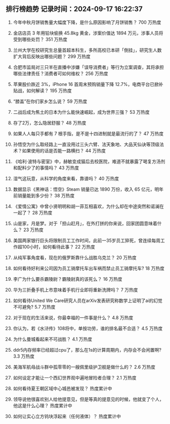 
## 排行榜趋势 记录时间：2024-09-17 16:22:37
  
  1. 今年中秋月饼销售量大幅度下降，是什么原因影响了月饼销售？ 700 万热度
    
  2. 金店店员 3 年用铅块偷换 45.8kg 黄金，涉案价值达 1894 万元，涉事人员将受到哪些处罚？ 351 万热度
    
  3. 兰州大学在校研究生总量首超本科生，多所高校已本研「倒挂」，研究生人数扩大背后反映出哪些问题？ 299 万热度
    
  4. 合肥市监局对三只羊在直播中涉嫌「误导消费者」等行为立案调查，其将承担哪些法律责任？消费者可如何维权？ 256 万热度
    
  5. 苹果股价跌近 3%，iPhone 16 首周末预购销量下降 12.7%，电商平台已掀补贴战，如何解读？ 195 万热度
    
  6. “膝盖”在你们家乡怎么说？ 59 万热度
    
  7. 二战后成为焦土的日本为什么能快速崛起，成为世界三强？ 53 万热度
    
  8. 存了2万，怎么隐居舒服？ 48 万热度
    
  9. 如果人人每只手都有 7 根手指，是不是十四进制就是最流行的了？ 47 万热度
    
  10. 孙悟空为什么取经路上一直没用过三头六臂、法天象地、大品天仙诀等顶级法术？如果使用的话是否能一路横扫？ 44 万热度
    
  11. 《哈利·波特与密室》中，赫敏变成猫后去校医院，难道不就暴露了喝复方汤剂和配料少了的事情吗？ 43 万热度
    
  12. 湿气这玩意，从科学的角度来看，靠谱吗？ 40 万热度
    
  13. 数据显示《黑神话：悟空》Steam 销量已达 1890 万份，收入 65 亿元，明年前销量能到多少份？ 38 万热度
    
  14. 《爱情公寓》中曾小贤明明和胡一菲互相喜欢，为什么却在中途突然和诺澜在一起了？ 28 万热度
    
  15. 山是家，月是梦。对于「担山赶月」，在外打拼的你来说，回家团圆意味着什么？ 23 万热度
    
  16. 美国两家银行巨头将限制员工工作时间，此前一35岁员工猝死，曾连续每周工作超100小时，如何看待此事？ 22 万热度
    
  17. 从纯军事角度看，现在的俄罗斯靠什么战胜乌克兰？ 20 万热度
    
  18. 如何看待好利来公司因为员工骑摩托车出车祸而禁止员工骑摩托车? 18 万热度
    
  19. 李广为什么要杀霸陵尉？霸陵尉真的该死么？ 16 万热度
    
  20. 华为三折叠手机上市意味着手机行业即将重新洗牌吗？ 7 万热度
    
  21. 如何看待United We Care研究人员在arXiv发表研究称数学上证明了ai的幻觉不可避免? 5.7 万热度
    
  22. 对于现在的生活来说，你最幸福的一件事是什么？ 4.8 万热度
    
  23. 你认为，若《水浒传》108将中，单按功劳，谁的排名最不合适？ 4.5 万热度
    
  24. 为什么曼城看起来不可战胜？ 4.1 万热度
    
  25. ddr5内存频率已经超过cpu了，那么在1s的计算周期内，内存会不会闲置啊? 3.3 万热度
    
  26. 美海军航母战斗群中孤零零的一艘佩里级护卫舰是做什么的？ 2.6 万热度
    
  27. 如何设定才能让一个西幻世界观中遍地冒险者合理？ 2.1 万热度
    
  28. 如何看待夏王朝区域中心城邑被发现？ 热度累计中
    
  29. 领导说他很喜欢别人给他提意见，但是等真的提意见的时候，他就变了个人，他这是什么心理？ 热度累计中
    
  30. 如何让实心立方钨块浮起来（任何液体）？ 热度累计中
    
